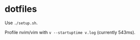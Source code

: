 dotfiles
========

Use `./setup.sh`.

Profile nvim/vim with `v --startuptime v.log` (currently 543ms).
